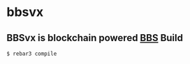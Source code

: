 bbsvx
=====

BBSvx is blockchain powered [BBS](https://github.com/netboz/bbs)
Build
-----

    $ rebar3 compile
